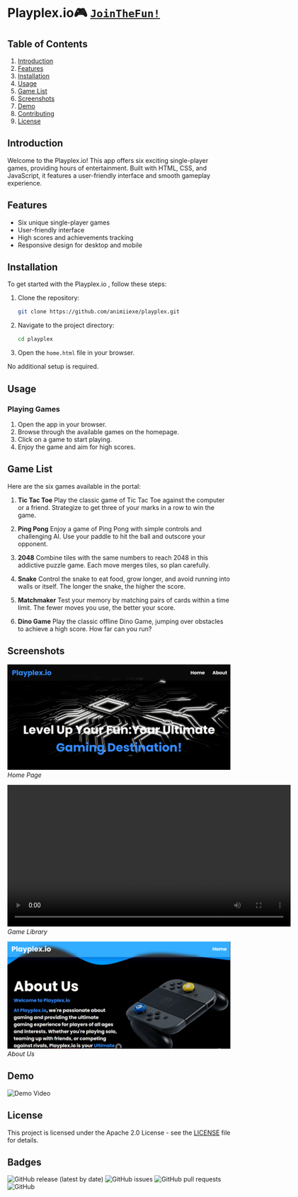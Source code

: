 # Playplex.io🎮 [`JoinTheFun!`](https://animiiexe.github.io/playplex/webgame/home/home.html)

## Table of Contents
1. [Introduction](#introduction)
2. [Features](#features)
3. [Installation](#installation)
4. [Usage](#usage)
5. [Game List](#game-list)
6. [Screenshots](#screenshots)
7. [Demo](#demo)
8. [Contributing](#contributing)
9. [License](#license)

## Introduction
Welcome to the Playplex.io! This app offers six exciting single-player games, providing hours of entertainment. Built with HTML, CSS, and JavaScript, it features a user-friendly interface and smooth gameplay experience.

## Features
- Six unique single-player games
- User-friendly interface
- High scores and achievements tracking
- Responsive design for desktop and mobile

## Installation
To get started with the Playplex.io , follow these steps:

1. Clone the repository:
    ```sh
    git clone https://github.com/animiiexe/playplex.git
    ```

2. Navigate to the project directory:
    ```sh
    cd playplex
    ```

3. Open the `home.html` file in your browser.

No additional setup is required.

## Usage
### Playing Games
1. Open the app in your browser.
2. Browse through the available games on the homepage.
3. Click on a game to start playing.
4. Enjoy the game and aim for high scores.

## Game List
Here are the six games available in the portal:

1. **Tic Tac Toe**
    Play the classic game of Tic Tac Toe against the computer or a friend. Strategize to get three of your marks in a row to win the game.
   

2. **Ping Pong**
 Enjoy a game of Ping Pong with simple controls and challenging AI. Use your paddle to hit the ball and outscore your opponent.
  

3. **2048**
    Combine tiles with the same numbers to reach 2048 in this addictive puzzle game. Each move merges tiles, so plan carefully.
   

4. **Snake**
   Control the snake to eat food, grow longer, and avoid running into walls or itself. The longer the snake, the higher the score.
   

5. **Matchmaker**
    Test your memory by matching pairs of cards within a time limit. The fewer moves you use, the better your score.


6. **Dino Game**
 Play the classic offline Dino Game, jumping over obstacles to achieve a high score. How far can you run?
     

## Screenshots

![Home Page](screenshots/UI1.png)
*Home Page*

<video src="screenshots/myvideo1.mp4" controls width="640"></video>
*Game Library*

![Profile](screenshots/UI3.png)
*About Us*

## Demo

![Demo Video](https://user-images.githubusercontent.com/yourusername/demo-video.gif)



## License
This project is licensed under the Apache 2.0 License - see the [LICENSE](LICENSE) file for details.

## Badges
![GitHub release (latest by date)](https://img.shields.io/github/v/release/yourusername/gaming-portal-app)
![GitHub issues](https://img.shields.io/github/issues/yourusername/gaming-portal-app)
![GitHub pull requests](https://img.shields.io/github/issues-pr/yourusername/gaming-portal-app)
![GitHub](https://img.shields.io/github/license/yourusername/gaming-portal-app)
